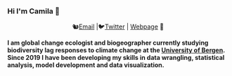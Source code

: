 ### Hi I'm Camila 👋


<div align="center">

🐿️[Email][Email] |🐦[Twitter][Twitter]  | [Webpage][Webpage]  🍂 
</div>

<!--
Quick Link
-->
[Twitter]:https://twitter.com/lacapary
[Email]:mailto:lc.pacheco27@gmail.com
[Webpage]:https://lacapary.github.io/

**I am global change ecologist and biogeographer currently studying biodiversity lag responses to climate change at the [University of Bergen](https://www.uib.no/en/rg/EECRG). 
Since 2019 I have been developing my skills in data wrangling, statistical analysis, model development and data visualization.** 
